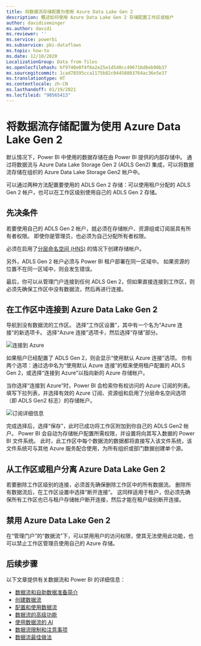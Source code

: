 ```yaml
---
title: 将数据流存储配置为使用 Azure Data Lake Gen 2
description: 概述如何使用 Azure Data Lake Gen 2 存储配置工作区或租户
author: davidiseminger
ms.author: davidi
ms.reviewer: ''
ms.service: powerbi
ms.subservice: pbi-dataflows
ms.topic: how-to
ms.date: 12/10/2020
LocalizationGroup: Data from files
ms.openlocfilehash: bf9740e0f4f6a2e25e1d5d0cc49671bd6eb90b37
ms.sourcegitcommit: 1cad78595cca1175b82c04458803764ac36e5e37
ms.translationtype: HT
ms.contentlocale: zh-CN
ms.lasthandoff: 01/19/2021
ms.locfileid: "98565413"
---
```

# <a name="configuring-dataflow-storage-to-use-azure-data-lake-gen-2"></a>将数据流存储配置为使用 Azure Data Lake Gen 2 

默认情况下，Power BI 中使用的数据存储在由 Power BI 提供的内部存储中。 通过将数据流与 Azure Data Lake Storage Gen 2 (ADLS Gen2) 集成，可以将数据流存储在组织的 Azure Data Lake Storage Gen2 帐户中。

可以通过两种方法配置要使用的 ADLS Gen 2 存储：可以使用租户分配的 ADLS Gen 2 帐户，也可以在工作区级别使用自己的 ADLS Gen 2 存储。 

## <a name="pre-requisites"></a>先决条件

若要使用自己的 ADLS Gen 2 帐户，就必须在存储帐户、资源组或订阅层具有所有者权限。 即使你是管理员，也必须为自己分配所有者权限。 

必须在启用了[分层命名空间 (HNS)](/azure/storage/blobs/create-data-lake-storage-account) 的情况下创建存储帐户。 

另外，ADLS Gen 2 帐户必须与 Power BI 租户部署在同一区域中。 如果资源的位置不在同一区域中，则会发生错误。

最后，你可以从管理门户连接到任何 ADLS Gen 2，但如果直接连接到工作区，则必须先确保工作区中没有数据流，然后再进行连接。

## <a name="connecting-to-an-azure-data-lake-gen-2-at-a-workspace"></a>在工作区中连接到 Azure Data Lake Gen 2
导航到没有数据流的工作区。 选择“工作区设置”，其中有一个名为“Azure 连接”的新选项卡。 选择“Azure 连接”选项卡，然后选择“存储”部分。


![连接到 Azure](media/dataflows-azure-data-lake-storage-integration/connect-to-azure.png)
 
如果租户已经配置了 ADLS Gen 2，则会显示“使用默认 Azure 连接”选项。 你有两个选项：通过选中名为“使用默认 Azure 连接”的框来使用租户配置的 ADLS Gen 2，或选择“连接到 Azure”以指向新的 Azure 存储帐户。 

当你选择“连接到 Azure”时，Power BI 会检索你有权访问的 Azure 订阅的列表。 填写下拉列表，并选择有效的 Azure 订阅、资源组和启用了分层命名空间选项（即 ADLS Gen2 标志）的存储帐户。

![订阅详细信息](media/dataflows-azure-data-lake-storage-integration/subscription-details-enter.png)
 
完成选择后，选择“保存”，此时已成功将工作区附加到你自己的 ADLS Gen2 帐户。 Power BI 会自动为存储帐户配置所需权限，并设置将向其写入数据的 Power BI 文件系统。 此时，此工作区中每个数据流的数据都将直接写入该文件系统，该文件系统可与其他 Azure 服务配合使用，为所有组织或部门数据创建单个源。

## <a name="detaching-azure-data-lake-gen-2-from-a-workspace-or-tenant"></a>从工作区或租户分离 Azure Data Lake Gen 2

若要删除工作区级别的连接，必须首先确保删除工作区中的所有数据流。 删除所有数据流后，在工作区设置中选择“断开连接”。 这同样适用于租户，但必须先确保所有工作区也已与租户存储帐户断开连接，然后才能在租户级别断开连接。

## <a name="disabling-azure-data-lake-gen-2"></a>禁用 Azure Data Lake Gen 2

在“管理门户”的“数据流”下，可以禁用用户的访问权限，使其无法使用此功能，也可以禁止工作​区管理员使用自己的 Azure 存储。

## <a name="next-steps"></a>后续步骤
以下文章提供有关数据流和 Power BI 的详细信息：

* [数据流和自助数据准备简介](dataflows-introduction-self-service.md)
* [创建数据流](dataflows-create.md)
* [配置和使用数据流](dataflows-configure-consume.md)
* [数据流的高级功能](dataflows-premium-features.md)
* [使用数据流的 AI](dataflows-machine-learning-integration.md)
* [数据流限制和注意事项](dataflows-features-limitations.md)
* [数据流最佳做法](dataflows-best-practices.md)